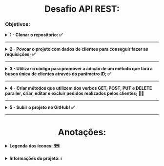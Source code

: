 <h1 align='center'>Desafio API REST:</h1>

<h3>Objetivos:</h3>

<details>
  <summary> <b>1 - Clonar o repositório: ✅ </b> </summary>
  <br>
  Através desse repositório, faça as próximas etapas do desafio: 

* https://github.com/guimendes92/cardinalidade

</details>

--------------------------------------------------

<details>
  <summary> <b>2 - Povoar o projeto com dados de clientes para conseguir fazer as requisições; ✅</b> </summary>
  <br>

* Já existe o método para criar clientes, basta criar uma requisição com os parâmetros necessários para preencher os campor da tabela;
</details>

--------------------------------------------------

<details>
  <summary> <b>3 - Utilizar o código para promover a adição de um método que fará a busca única de clientes através do parâmetro ID; ✅</b> </summary>
  <br>

* Atualmente é possível verificar as pessoas cadastradas, porém, isso gera um json com a lista de TODOS os compradores, o objetivo é buscar um comprador específico através de sua identificação única ID;
</details>

--------------------------------------------------

<details>
  <summary> <b>4 - Criar métodos que utilizem dos verbos GET, POST, PUT e DELETE para ler, criar, editar e excluir pedidos realizados pelos clientes; 👨‍💻</b> </summary>
  <br>

Esse método precisa:

* Criar um método que adiciona novos pedidos (lembrando que cada pedido pode ter um ou vários ítens inclusos) <b>(POST)</b>; ✅
* Listar TODOS os pedidos realizados pelo cliente <b>(GET)</b>; ✅
* Listar pedidos específicos através do ID da compra <b>(GET por ID)</b>; ✅
* Permitir que os ítens dos pedidos possam ser atualizados mesmo após eles terem sido concluídos <b>(PUT)</b>; 🕒
* Excluir todos os pedidos realizados <b>(DELETE)</b>; 🕒
* Excluir pedidos específicos através do ID da compra <b>(DELETE por ID)</b>; 🕒
 </details>

--------------------------------------------------
<details>
  <summary> <b>5 - Subir o projeto no GitHub! ✅</b> </summary>
  <br>

* Deixar o projeto com visibilidade pública e ir comitando as alterações! ✅
</details>

--------------------------------------------------

 <h1 align='center'>Anotações:</h1>

<details>
  <summary> <b>Legenda dos ícones: 🗺️</b> </summary>
 
* ✅ -> Finalizado
* 👨‍💻 -> Em progresso
* 🕒 -> Não iniciado
 </details>

<br>

<details>
  <summary> <b>Informações do projeto: ℹ️</b> </summary>

<br>

  <details> 
    <summary> <b>Acesso as tabelas: 🛢️</b> </summary>

  <br>
  Para acessar as tabelas do projeto, após iniciá-lo, acesse o link abaixo e clique em connect:

  <br>

    http://localhost:8080/h2-console/login.jsp?jsessionid=ed19cebe9f228d63816f9185f0931375

Isso é necessário porque o projeto foi desenvolvido de forma simples, com o objetivo de ser iniciado facilmente, sem a necessidade de uma estrutura MySQL local na máquina do usuário.
</details>

  --------------------------------------------------

  <details> 
    <summary> <b>Povoando as tabelas para realizar os testes: 📊</b> </summary>
    <br>
    Para testar os métodos disponíveis na aplicação, primeiro, é preciso adicionar dados a ela. Esses dados são referentes ao cadastro de clientes e criação de um pedido, e para fazermos as requisições de        criação de pedidos e cadastramento de compradores, por exemplo, aconselho que seja utilizado o Insomnia ou Postman, mas, tranquilarmente é possível utilizar outras ferramentas disponíveis! :) 

  <br>

--------------------------------------------------

  <details> 
    <summary> <b>Cadastrando clientes: 👥</b> </summary>

Para cadastramos um cliente em nossa aplicação, temos o seguinte modelo de JSON para ser lançado:

  <br>

    POST -> http://localhost:8080/comprador

    {
    	"nome" : "Ada",
    	"sobrenome" : "Wong",
    	"idade" : "28"
    }

Esse modelo acima, adiciona os clientes de forma unitária (um por vez), mas, caso queira cadastrar vários compradores, pode ser utilizado esse modelo de JSON:

    [
        {
            "nome" : "Heather",
            "sobrenome" : "Mason",
            "idade" : "20"
        },
        {
            "nome" : "Leon",
            "sobrenome" : "Scott Kennedy",
            "idade" : "30"
        },
        {
            "nome" : "Ada",
            "sobrenome" : "Wong",
            "idade" : "28"
        }
    ]

  </details>

--------------------------------------------------

   <details> 
    <summary> <b>Listando TODOS os clientes cadastrados: 📋</b> </summary>
    <br>

Para verificarmos todos os clientes cadastrados na nossa aplicação, utilize o comando abaixo:
<br>

    GET -> http://localhost:8080/comprador/listar/compradores

Essa listagem dos compradores adicionados, pode também ser realizadas por consultas diretas na nossa tabela, com o seguinte comando:

    SELECT * FROM comprador

Mapa de verbos para as requisições de cadastrar comprador:

![img.png](src/images/mapa-verbos-cadastro-comprador.png)

  </details>

  </details>

<details>
<summary><b>Criando um pedido:</b></summary>

Para criar um pedido, é importante que já tenhamos no mínimo um comprador cadastrado, para conseguir atrelá-lo a compra. <b>No início de nosso JSON, temos "comprador" {id}, nesse id, deve ser adicionado o número de id do cliente que queremos atrelar ao pedido, nesse exemplo, será o cliente de id = 2</b>.

    {
        "comprador": {
        "id": 2
        },
        "listaDeItens": [
            {
                "descricao": "Figuras Studios Ghibli Hauru, Totoro, Catbus e Outros",
                "valor": 189.90
            },
            {
                "descricao": "DVD Anime Violet Evergarden 1ª Temporada",
                "valor": 29.90
            },
            {
                "descricao": "Blu-ray Túmulo dos Vaga-lumes - Filme Ghibli 1988 em alta definição.",
                "valor": 29.90
            }
        ]
    }


</details>

<details>
<summary>Atualizando um ítem do pedido: </summary>

Para atualizar um ítem do pedido, usamos o PUT, e ele editará a descrição e/ou valor de um dos nossos ítens declarados.

Em exemplo, no tópico "Criando um pedido" temos um JSON com 3 ítens adquiridos pelo comprador de id 1.

Vamos supor que eu queira editar o terceiro ítem que tem os seguintes dados:

    {
        "descricao": "Blu-ray Túmulo dos Vaga-lumes - Filme Ghibli 1988 em alta definição.",
        "valor": 29.90
    }

Por este aqui:

    {
        "descricao": "DVD Blu-ray Crianças Lobo (Wolf Children) - Preço promocional!",
        "valor": 20.90
    }
    
Para isso, precisaríamos de 2 informações:

* <b>'ID' do PEDIDO</b>
* <b>'ID' do ÍTEM</b>

Vamos pressupor que o 'ID' do PEDIDO seja = 1 e o 'ID' do ÍTEM que desejamos alterar, seja = 3. Nessas condições, a nossa requisição ficaria assim:

    PUT -> http://localhost:8080/pedidos/1/itens/3

E o nosso JSON seria o mesmo que vimos acima, contendo os novos dados:
    
    {
        "descricao": "DVD Blu-ray Crianças Lobo (Wolf Children) - Preço promocional!",
        "valor": 20.90
    }

Dessa forma, os outros ítens do nosso pedido ficariam intactos, e somente um em específico seria alterado.

</details>

 </details>

<!-- ![Loading](https://media.giphy.com/media/xTkcEQACH24SMPxIQg/giphy.gif) -->
